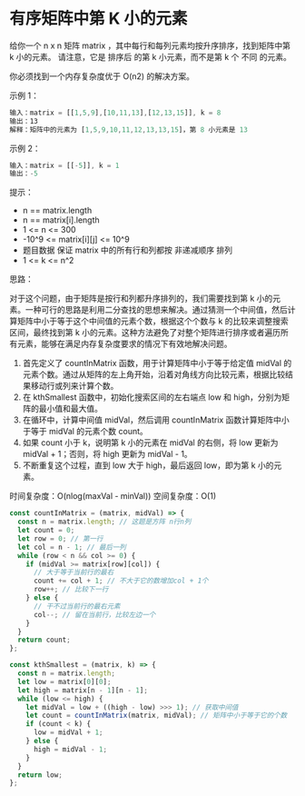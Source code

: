 # 有序矩阵中第 K 小的元素

给你一个 n x n 矩阵 matrix ，其中每行和每列元素均按升序排序，找到矩阵中第 k 小的元素。
请注意，它是 排序后 的第 k 小元素，而不是第 k 个 不同 的元素。

你必须找到一个内存复杂度优于 O(n2) 的解决方案。

示例 1：

```javascript
输入：matrix = [[1,5,9],[10,11,13],[12,13,15]], k = 8
输出：13
解释：矩阵中的元素为 [1,5,9,10,11,12,13,13,15]，第 8 小元素是 13
```

示例 2：

```javascript
输入：matrix = [[-5]], k = 1
输出：-5
```

提示：

- n == matrix.length
- n == matrix[i].length
- 1 <= n <= 300
- -10^9 <= matrix[i][j] <= 10^9
- 题目数据 保证 matrix 中的所有行和列都按 非递减顺序 排列
- 1 <= k <= n^2

思路：

对于这个问题，由于矩阵是按行和列都升序排列的，我们需要找到第 k 小的元素。一种可行的思路是利用二分查找的思想来解决。通过猜测一个中间值，然后计算矩阵中小于等于这个中间值的元素个数，根据这个个数与 k 的比较来调整搜索区间，最终找到第 k 小的元素。这种方法避免了对整个矩阵进行排序或者遍历所有元素，能够在满足内存复杂度要求的情况下有效地解决问题。

1. 首先定义了 countInMatrix 函数，用于计算矩阵中小于等于给定值 midVal 的元素个数。通过从矩阵的左上角开始，沿着对角线方向比较元素，根据比较结果移动行或列来计算个数。
2. 在 kthSmallest 函数中，初始化搜索区间的左右端点 low 和 high，分别为矩阵的最小值和最大值。
3. 在循环中，计算中间值 midVal，然后调用 countInMatrix 函数计算矩阵中小于等于 midVal 的元素个数 count。
4. 如果 count 小于 k，说明第 k 小的元素在 midVal 的右侧，将 low 更新为 midVal + 1；否则，将 high 更新为 midVal - 1。
5. 不断重复这个过程，直到 low 大于 high，最后返回 low，即为第 k 小的元素。

时间复杂度：O(nlog(maxVal - minVal))
空间复杂度：O(1)

```javascript
const countInMatrix = (matrix, midVal) => {
  const n = matrix.length; // 这题是方阵 n行n列
  let count = 0;
  let row = 0; // 第一行
  let col = n - 1; // 最后一列
  while (row < n && col >= 0) {
    if (midVal >= matrix[row][col]) {
      // 大于等于当前行的最右
      count += col + 1; // 不大于它的数增加col + 1个
      row++; // 比较下一行
    } else {
      // 干不过当前行的最右元素
      col--; // 留在当前行，比较左边一个
    }
  }
  return count;
};

const kthSmallest = (matrix, k) => {
  const n = matrix.length;
  let low = matrix[0][0];
  let high = matrix[n - 1][n - 1];
  while (low <= high) {
    let midVal = low + ((high - low) >>> 1); // 获取中间值
    let count = countInMatrix(matrix, midVal); // 矩阵中小于等于它的个数
    if (count < k) {
      low = midVal + 1;
    } else {
      high = midVal - 1;
    }
  }
  return low;
};
```
